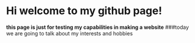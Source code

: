 # Hi welcome to my github page!
**this page is just for testing my capabilities in making a website**
###today we are going to talk about my interests and hobbies
